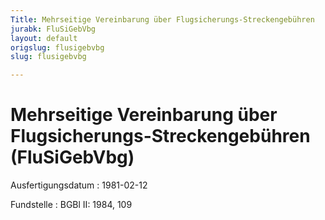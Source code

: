 ```yaml
---
Title: Mehrseitige Vereinbarung über Flugsicherungs-Streckengebühren
jurabk: FluSiGebVbg
layout: default
origslug: flusigebvbg
slug: flusigebvbg

---
```


# Mehrseitige Vereinbarung über Flugsicherungs-Streckengebühren (FluSiGebVbg)

Ausfertigungsdatum
:   1981-02-12

Fundstelle
:   BGBl II: 1984, 109

